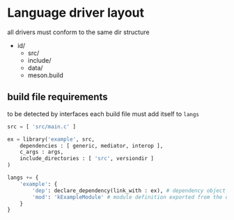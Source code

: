 # Language driver layout

all drivers must conform to the same dir structure

* id/
    * src/
    * include/
    * data/
    * meson.build

## build file requirements

to be detected by interfaces each build file must add itself to `langs`

```py
src = [ 'src/main.c' ]

ex = library('example', src,
    dependencies : [ generic, mediator, interop ],
    c_args : args,
    include_directories : [ 'src', versiondir ]
)

langs += { 
    'example': {
        'dep': declare_dependency(link_with : ex), # dependency object
        'mod': 'kExampleModule' # module definition exported from the object
    }
}
```
